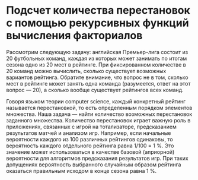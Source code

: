 # Подсчет количества перестановок с помощью рекурсивных функций вычисления факториалов

Рассмотрим следующую задачу: английская Премьер-лига состоит из 20 футбольных команд, 
каждая из которых может занимать по итогам сезона одно из 20 мест в рейтинге. 
При фиксированном количестве в 20 команд можно вычислить, 
сколько существует возможных вариантов рейтинга. Обратите внимание, 
что вопрос не в том, сколько мест в рейтинге может занять одна команда 
(разумеется, ответ на этот вопрос — 20), а сколько вообще существует рейтингов всех команд.

Говоря языком теории computer science, каждый конкретный рейтинг называется перестановкой, 
то есть определенным порядком элементов множества. 
Наша задача — найти количество возможных перестановок заданного
множества. Количество перестановок играет важную роль в приложениях,
связанных с игрой на тотализаторе, предсказанием результатов матчей
и анализом игр. Например, если начальные вероятности каждого из 100 различных рейтингов одинаковы, 
то вероятность каждого отдельного рейтинга равна 1/100 = 1 %. 
Это значение может использоваться в качестве базовой (априорной) вероятности 
для алгоритмов предсказания результатов игр. 
При таких допущениях вероятность выбранного случайным образом рейтинга
оказаться правильным исходом в конце сезона равна 1 %.







